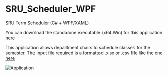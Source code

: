 # SRU_Scheduler_WPF
SRU Term Scheduler (C# + WPF/XAML)

You can download the standalone executable (x64 Win) for this application [here](https://www.dropbox.com/s/unarn5k29wb6gqq/SRU-TermScheduler.zip?dl=0) 

This application allows department chairs to schedule classes for the semester.
The input file required is a formatted .xlsx or .csv file like the one [here](https://www.dropbox.com/s/56u9hzpvxjrq1qi/CPSC%20-%20Fall%202021%20-%20Example.xlsx?dl=0 "Excel file")

![Application](https://www.dropbox.com/s/wlscvh0ej331m6u/app1.png?dl=0)
